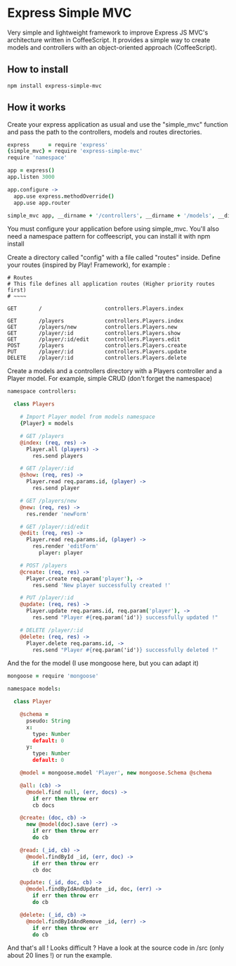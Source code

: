 Express Simple MVC
==================

Very simple and lightweight framework to improve Express JS MVC's architecture written in CoffeeScript.
It provides a simple way to create models and controllers with an object-oriented approach (CoffeeScript).

## How to install

    npm install express-simple-mvc

## How it works

Create your express application as usual and use the "simple_mvc" function and pass the path to the controllers, models and routes directories.

```coffeescript
express      = require 'express'
{simple_mvc} = require 'express-simple-mvc'
require 'namespace'

app = express()
app.listen 3000

app.configure ->
  app.use express.methodOverride()
  app.use app.router

simple_mvc app, __dirname + '/controllers', __dirname + '/models', __dirname + '/config/routes'

```

You must configure your application before using simple_mvc.
You'll also need a namespace pattern for coffeescript, you can install it with npm install

Create a directory called "config" with a file called "routes" inside.
Define your routes (inspired by Play! Framework), for example :

    # Routes
    # This file defines all application routes (Higher priority routes first)
    # ~~~~

    GET       /                    controllers.Players.index
  
    GET       /players             controllers.Players.index
    GET       /players/new         controllers.Players.new
    GET       /player/:id          controllers.Players.show
    GET       /player/:id/edit     controllers.Players.edit
    POST      /players             controllers.Players.create
    PUT       /player/:id          controllers.Players.update
    DELETE    /player/:id          controllers.Players.delete

Create a models and a controllers directory with a Players controller and a Player model.
For example, simple CRUD (don't forget the namespace)

```coffeescript
namespace controllers:

  class Players

    # Import Player model from models namespace
    {Player} = models

    # GET /players
    @index: (req, res) ->
      Player.all (players) ->
        res.send players

    # GET /player/:id
    @show: (req, res) ->
      Player.read req.params.id, (player) ->
        res.send player

    # GET /players/new
    @new: (req, res) ->
      res.render 'newForm'

    # GET /player/:id/edit
    @edit: (req, res) ->
      Player.read req.params.id, (player) ->
        res.render 'editForm'
          player: player

    # POST /players
    @create: (req, res) ->
      Player.create req.param('player'), ->
        res.send 'New player successfully created !'

    # PUT /player/:id
    @update: (req, res) ->
      Player.update req.params.id, req.param('player'), ->
        res.send "Player #{req.param('id')} successfully updated !"

    # DELETE /player/:id
    @delete: (req, res) ->
      Player.delete req.params.id, ->
        res.send "Player #{req.param('id')} successfully deleted !"
```

And the for the model (I use mongoose here, but you can adapt it)

```coffeescript
mongoose = require 'mongoose'

namespace models:

  class Player

    @schema =
      pseudo: String
      x:
        type: Number
        default: 0
      y:
        type: Number
        default: 0

    @model = mongoose.model 'Player', new mongoose.Schema @schema

    @all: (cb) ->
      @model.find null, (err, docs) ->
        if err then throw err
        cb docs

    @create: (doc, cb) ->
      new @model(doc).save (err) ->
        if err then throw err
        do cb

    @read: (_id, cb) ->
      @model.findById _id, (err, doc) ->
        if err then throw err
        cb doc

    @update: (_id, doc, cb) ->
      @model.findByIdAndUpdate _id, doc, (err) ->
        if err then throw err
        do cb

    @delete: (_id, cb) ->
      @model.findByIdAndRemove _id, (err) ->
        if err then throw err
        do cb
```

And that's all ! Looks difficult ? Have a look at the source code in /src (only about 20 lines !) or run the example.